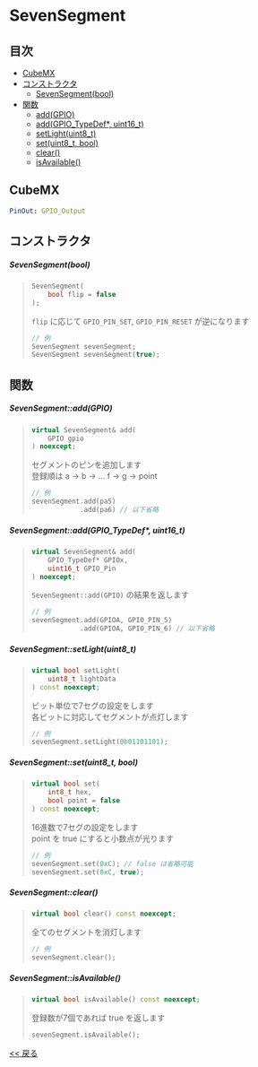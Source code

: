 # SevenSegment

## 目次
- [CubeMX](#cubemx)
- [コンストラクタ](#コンストラクタ)
  - [SevenSegment(bool)](#sevensegmentbool)
- [関数](#関数)
  - [add(GPIO)](#sevensegmentaddgpio)
  - [add(GPIO_TypeDef*, uint16_t)](#sevensegmentaddgpio_typedef-uint16_t)
  - [setLight(uint8_t)](#sevensegmentsetlightuint8_t)
  - [set(uint8_t, bool)](#sevensegmentsetuint8_t-bool)
  - [clear()](#sevensegmentclear)
  - [isAvailable()](#sevensegmentisavailable)

## CubeMX
```yaml
PinOut: GPIO_Output
```

## コンストラクタ
##### SevenSegment(bool)
> ```c++
> SevenSegment(
>     bool flip = false
> );
> ```
> `flip` に応じて `GPIO_PIN_SET`, `GPIO_PIN_RESET` が逆になります
> ```c++
> // 例
> SevenSegment sevenSegment;
> SevenSegment sevenSegment(true);
> ```

## 関数
##### SevenSegment::add(GPIO)
> ```c++
> virtual SevenSegment& add(
>     GPIO gpio
> ) noexcept;
> ```
> セグメントのピンを追加します  
> 登録順は a → b → ... f → g → point
> ```c++
> // 例
> sevenSegment.add(pa5)
>             .add(pa6) // 以下省略
> ```

##### SevenSegment::add(GPIO_TypeDef*, uint16_t)
> ```c++
> virtual SevenSegment& add(
>     GPIO_TypeDef* GPIOx,
>     uint16_t GPIO_Pin
> ) noexcept;
> ```
> `SevenSegment::add(GPIO)` の結果を返します  
> ```c++
> // 例
> sevenSegment.add(GPIOA, GPIO_PIN_5)
>             .add(GPIOA, GPIO_PIN_6) // 以下省略
> ```

##### SevenSegment::setLight(uint8_t)
> ```c++
> virtual bool setLight(
>     uint8_t lightData
> ) const noexcept;
> ```
> ビット単位で7セグの設定をします  
> 各ビットに対応してセグメントが点灯します
> ```c++
> // 例
> sevenSegment.setLight(0b01101101);
> ```

##### SevenSegment::set(uint8_t, bool)
> ```c++
> virtual bool set(
>     int8_t hex,
>     bool point = false
> ) const noexcept;
> ```
> 16進数で7セグの設定をします  
> point を true にすると小数点が光ります
> ```c++
> // 例
> sevenSegment.set(0xC); // false は省略可能
> sevenSegment.set(0xC, true);
> ```

##### SevenSegment::clear()
> ```c++
> virtual bool clear() const noexcept;
> ```
> 全てのセグメントを消灯します
> ```c++
> // 例
> sevenSegment.clear();
> ```

##### SevenSegment::isAvailable()
> ```c++
> virtual bool isAvailable() const noexcept;
> ```
> 登録数が7個であれば true を返します  
> ```c++
> sevenSegment.isAvailable();
> ```

[<< 戻る](../INDEX.md)